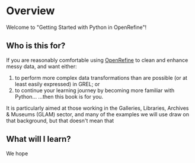 # Overview

Welcome to "Getting Started with Python in OpenRefine"!

## Who is this for?

If you are reasonably comfortable using [OpenRefine][] to clean and enhance messy data,
and want either:
1. to perform more complex data transformations than are possible (or at least easily expressed) in GREL; or
2. to continue your learning journey by becoming more familiar with Python...
...then this book is for you.

[OpenRefine]: https://openrefine.org/

It is particularly aimed at those working in
the Galleries, Libraries, Archives & Museums (GLAM) sector,
and many of the examples we will use draw on that background,
but that doesn't mean that 

## What will I learn?

We hope
